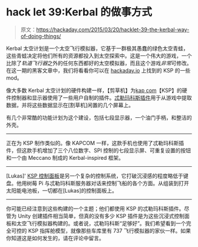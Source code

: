 # hack let 39:Kerbal 的做事方式

> 原文：<https://hackaday.com/2015/03/20/hacklet-39-the-kerbal-way-of-doing-things/>

Kerbal 太空计划是一个太空飞行模拟器，它基于一群极其愚蠢的绿色太空青蛙，这些青蛙决定将他们所有的资源都投入到太空探索中。这是一个伟大的游戏，一个比除了*轨道飞行器*之外的任何东西都好的太空模拟器，而且这个游戏*非常*可修改。在这一期的黑客文章中，我们将看看你可以在 [hackaday.io](http://hackaday.io) 上找到的 KSP 的一些 mod。

像大多数 Kerbal 太空计划的硬件构建一样，【剪草机】为[kap com](http://hackaday.io/project/3723-kapcom)【KSP】的硬件控制器和显示器使用了一些用户自制的插件。[忒勒玛科斯插件](http://forum.kerbalspaceprogram.com/threads/24594-0-25-%282014-10-12%29-Telemachus-%E2%80%93-Telemetry-and-Flight-Control-in-the-Web-Browser)用于从游戏中提取数据，并将这些数据显示在[割草机]闲置的几个屏幕上。

有几个非常酷的功能计划为这个建设，包括七段显示器，一个油门手柄，和整洁的外壳。

* * *

正在为 KSP 制作类似的。像 KAPCOM 一样，这款手机也使用了忒勒玛科斯插件，但这款手机增加了三个八位数字、SPI 控制的七段显示屏、可重复设置的按钮和一个由 Meccano 制成的 Kerbal-inspired 框架。

* * *

[Lukas]' [KSP 控制面板](http://hackaday.io/project/2555-kerbal-space-program-control-panel)是另一个复杂的控制系统，它打破沉浸感的程度略低于键盘。他用树莓 Pi 与忒勒玛科斯服务器对话来控制飞船的各个方面。从组装到打开太阳能电池板，一切都在[Lukas]的控制面板上。

* * *

你可能已经注意到这些构建的一个主题；他们都使用 KSP 的忒勒玛科斯插件。尽管为 Unity 创建插件相当简单，但真的没有多少 KSP 插件是为这些沉浸式控制面板和太空飞行模拟器构建的。或者说，忒勒玛科斯“足够好”。我们希望看到一个完全可控的 KSP 指挥舱模型，就像那些车库里有 737 飞行模拟器的家伙一样。如果你知道这是如何发生的，请在评论中留言。